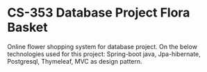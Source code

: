 # CS-353 Database Project Flora Basket
Online flower shopping system for database project. On the below technologies used for this project:
Spring-boot java,
Jpa-hibernate,
Postgresql,
Thymeleaf,
MVC as design pattern.
